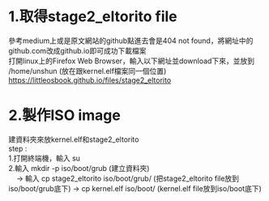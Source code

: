 # 1.取得stage2_eltorito file
參考medium上或是原文網站的github點進去會是404 not found，將網址中的github.com改成github.io即可成功下載檔案  
打開linux上的Firefox Web Browser，輸入以下網址並download下來，並放到 /home/unshun (放在跟kernel.elf檔案同一個位置)  
https://littleosbook.github.io/files/stage2_eltorito  

# 2.製作ISO image 
建資料夾來放kernel.elf和stage2_eltorito  
step :  
1.打開終端機，輸入 su  
2.輸入 mkdir -p iso/boot/grub (建立資料夾)  
&nbsp; &nbsp; -> 輸入 cp stage2_eltorito iso/boot/grub/ (把stage2_eltorito file放到iso/boot/grub底下) -> cp kernel.elf iso/boot/ (kernel.elf file放到iso/boot底下)


